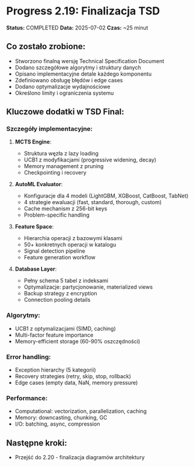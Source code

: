 # Progress 2.19: Finalizacja TSD

**Status:** COMPLETED
**Data:** 2025-07-02
**Czas:** ~25 minut

## Co zostało zrobione:
- Stworzono finalną wersję Technical Specification Document
- Dodano szczegółowe algorytmy i struktury danych
- Opisano implementacyjne detale każdego komponentu
- Zdefiniowano obsługę błędów i edge cases
- Dodano optymalizacje wydajnościowe
- Określono limity i ograniczenia systemu

## Kluczowe dodatki w TSD Final:

### Szczegóły implementacyjne:
1. **MCTS Engine**:
   - Struktura węzła z lazy loading
   - UCB1 z modyfikacjami (progressive widening, decay)
   - Memory management z pruning
   - Checkpointing i recovery

2. **AutoML Evaluator**:
   - Konfiguracje dla 4 modeli (LightGBM, XGBoost, CatBoost, TabNet)
   - 4 strategie ewaluacji (fast, standard, thorough, custom)
   - Cache mechanism z 256-bit keys
   - Problem-specific handling

3. **Feature Space**:
   - Hierarchia operacji z bazowymi klasami
   - 50+ konkretnych operacji w katalogu
   - Signal detection pipeline
   - Feature generation workflow

4. **Database Layer**:
   - Pełny schema 5 tabel z indeksami
   - Optymalizacje: partycjonowanie, materialized views
   - Backup strategy z encryption
   - Connection pooling details

### Algorytmy:
- UCB1 z optymalizacjami (SIMD, caching)
- Multi-factor feature importance
- Memory-efficient storage (60-90% oszczędności)

### Error handling:
- Exception hierarchy (5 kategorii)
- Recovery strategies (retry, skip, stop, rollback)
- Edge cases (empty data, NaN, memory pressure)

### Performance:
- Computational: vectorization, parallelization, caching
- Memory: downcasting, chunking, GC
- I/O: batching, async, compression

## Następne kroki:
- Przejść do 2.20 - finalizacja diagramów architektury